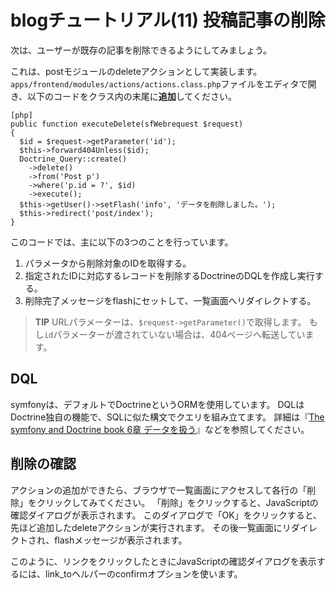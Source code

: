 blogチュートリアル(11) 投稿記事の削除
=====================================

次は、ユーザーが既存の記事を削除できるようにしてみましょう。

これは、postモジュールのdeleteアクションとして実装します。
`apps/frontend/modules/actions/actions.class.php`ファイルをエディタで開き、以下のコードをクラス内の末尾に**追加**してください。

	[php]
	public function executeDelete(sfWebrequest $request)
	{
	  $id = $request->getParameter('id');
	  $this->forward404Unless($id);
	  Doctrine_Query::create()
	    ->delete()
	    ->from('Post p')
	    ->where('p.id = ?', $id)
	    ->execute();
	  $this->getUser()->setFlash('info', 'データを削除しました。');
	  $this->redirect('post/index');
	}

このコードでは、主に以下の3つのことを行っています。

1. パラメータから削除対象のIDを取得する。
2. 指定されたIDに対応するレコードを削除するDoctrineのDQLを作成し実行する。
3. 削除完了メッセージをflashにセットして、一覧画面へリダイレクトする。

> **TIP**
> URLパラメーターは、`$request->getParameter()`で取得します。
> もし`id`パラメーターが渡されていない場合は、404ページへ転送しています。



DQL
---

symfonyは、デフォルトでDoctrineというORMを使用しています。
DQLはDoctrine独自の機能で、SQLに似た構文でクエリを組み立てます。
詳細は『[The symfony and Doctrine book 6章 データを扱う](http://www.symfony-project.org/doctrine/1_2/ja/06-Working-With-Data)』などを参照してください。


削除の確認
----------

アクションの追加ができたら、ブラウザで一覧画面にアクセスして各行の「削除」をクリックしてみてください。
「削除」をクリックすると、JavaScriptの確認ダイアログが表示されます。
このダイアログで「OK」をクリックすると、先ほど追加したdeleteアクションが実行されます。
その後一覧画面にリダイレクトされ、flashメッセージが表示されます。

このように、リンクをクリックしたときにJavaScriptの確認ダイアログを表示するには、link_toヘルパーのconfirmオプションを使います。

